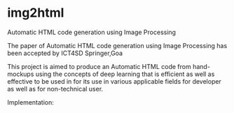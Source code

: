 # img2html
Automatic HTML code generation using Image Processing

The paper of Automatic HTML code generation using Image Processing has been accepted by ICT4SD Springer,Goa

This project is aimed to produce an Automatic HTML code from hand-mockups using the concepts of deep learning that is efficient as well as effective to be used in for its use 
in various applicable fields for developer as well as for non-technical user.

Implementation:



